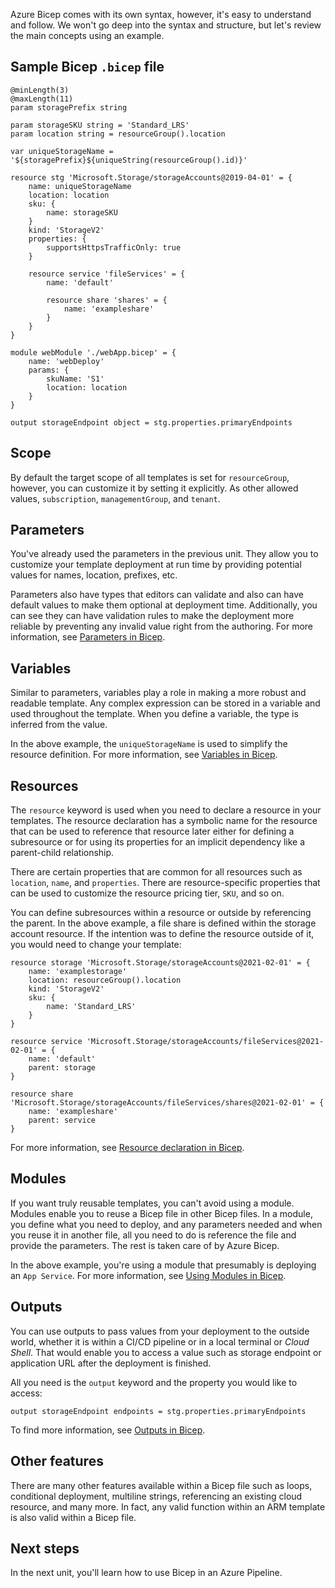 Azure Bicep comes with its own syntax, however, it's easy to understand and follow. We won't go deep into the syntax and structure, but let's review the main concepts using an example.

## Sample Bicep `.bicep` file

```Bicep
@minLength(3)
@maxLength(11)
param storagePrefix string

param storageSKU string = 'Standard_LRS'
param location string = resourceGroup().location

var uniqueStorageName = '${storagePrefix}${uniqueString(resourceGroup().id)}'

resource stg 'Microsoft.Storage/storageAccounts@2019-04-01' = {
    name: uniqueStorageName
    location: location
    sku: {
        name: storageSKU
    }
    kind: 'StorageV2'
    properties: {
        supportsHttpsTrafficOnly: true
    }

    resource service 'fileServices' = {
        name: 'default'

        resource share 'shares' = {
            name: 'exampleshare'
        }
    }
}

module webModule './webApp.bicep' = {
    name: 'webDeploy'
    params: {
        skuName: 'S1'
        location: location
    }
}

output storageEndpoint object = stg.properties.primaryEndpoints
```

## Scope

By default the target scope of all templates is set for `resourceGroup`, however, you can customize it by setting it explicitly. As other allowed values, `subscription`, `managementGroup`, and `tenant`.

## Parameters

You've already used the parameters in the previous unit. They allow you to customize your template deployment at run time by providing potential values for names, location, prefixes, etc.

Parameters also have types that editors can validate and also can have default values to make them optional at deployment time. Additionally, you can see they can have validation rules to make the deployment more reliable by preventing any invalid value right from the authoring. For more information, see [Parameters in Bicep](/azure/azure-resource-manager/bicep/parameters/).

## Variables

Similar to parameters, variables play a role in making a more robust and readable template. Any complex expression can be stored in a variable and used throughout the template. When you define a variable, the type is inferred from the value.

In the above example, the `uniqueStorageName` is used to simplify the resource definition. For more information, see [Variables in Bicep](/azure/azure-resource-manager/bicep/variables/).

## Resources

The `resource` keyword is used when you need to declare a resource in your templates. The resource declaration has a symbolic name for the resource that can be used to reference that resource later either for defining a subresource or for using its properties for an implicit dependency like a parent-child relationship.

There are certain properties that are common for all resources such as `location`, `name`, and `properties`. There are resource-specific properties that can be used to customize the resource pricing tier, `SKU`, and so on.

You can define subresources within a resource or outside by referencing the parent. In the above example, a file share is defined within the storage account resource. If the intention was to define the resource outside of it, you would need to change your template:

```Bicep
resource storage 'Microsoft.Storage/storageAccounts@2021-02-01' = {
    name: 'examplestorage'
    location: resourceGroup().location
    kind: 'StorageV2'
    sku: {
        name: 'Standard_LRS'
    }
}

resource service 'Microsoft.Storage/storageAccounts/fileServices@2021-02-01' = {
    name: 'default'
    parent: storage
}

resource share 'Microsoft.Storage/storageAccounts/fileServices/shares@2021-02-01' = {
    name: 'exampleshare'
    parent: service
}
```

For more information, see [Resource declaration in Bicep](/azure/azure-resource-manager/bicep/resource-declaration/).

## Modules

If you want truly reusable templates, you can't avoid using a module. Modules enable you to reuse a Bicep file in other Bicep files. In a module, you define what you need to deploy, and any parameters needed and when you reuse it in another file, all you need to do is reference the file and provide the parameters. The rest is taken care of by Azure Bicep.

In the above example, you're using a module that presumably is deploying an `App Service`. For more information, see [Using Modules in Bicep](/azure/azure-resource-manager/bicep/modules/).

## Outputs

You can use outputs to pass values from your deployment to the outside world, whether it is within a CI/CD pipeline or in a local terminal or *Cloud Shell*. That would enable you to access a value such as storage endpoint or application URL after the deployment is finished.

All you need is the `output` keyword and the property you would like to access:

```Cloud Shell
output storageEndpoint endpoints = stg.properties.primaryEndpoints

```

To find more information, see [Outputs in Bicep](/azure/azure-resource-manager/bicep/outputs/).

## Other features

There are many other features available within a Bicep file such as loops, conditional deployment, multiline strings, referencing an existing cloud resource, and many more. In fact, any valid function within an ARM template is also valid within a Bicep file.

## Next steps

In the next unit, you'll learn how to use Bicep in an Azure Pipeline.

